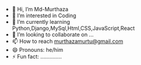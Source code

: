 - 👋 Hi, I’m Md-Murthaza
- 👀 I’m interested in Coding
- 🌱 I’m currently learning Python,Django,MySql,Html,CSS,JavaScript,React
- 💞️ I’m looking to collaborate on ...
- 📫 How to reach murthazamurtu@gmail.com
- 😄 Pronouns: he/him
- ⚡ Fun fact: ..............

<!---
Md-Murthaza/Md-Murthaza is a ✨ special ✨ repository because its `README.md` (this file) appears on your GitHub profile.
You can click the Preview link to take a look at your changes.
--->
